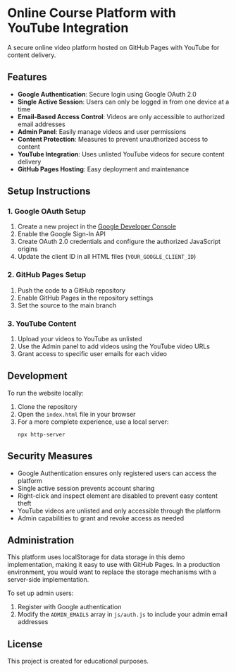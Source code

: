 # Online Course Platform with YouTube Integration

A secure online video platform hosted on GitHub Pages with YouTube for content delivery.

## Features

- **Google Authentication**: Secure login using Google OAuth 2.0
- **Single Active Session**: Users can only be logged in from one device at a time
- **Email-Based Access Control**: Videos are only accessible to authorized email addresses
- **Admin Panel**: Easily manage videos and user permissions
- **Content Protection**: Measures to prevent unauthorized access to content
- **YouTube Integration**: Uses unlisted YouTube videos for secure content delivery
- **GitHub Pages Hosting**: Easy deployment and maintenance

## Setup Instructions

### 1. Google OAuth Setup

1. Create a new project in the [Google Developer Console](https://console.developers.google.com/)
2. Enable the Google Sign-In API
3. Create OAuth 2.0 credentials and configure the authorized JavaScript origins
4. Update the client ID in all HTML files (`YOUR_GOOGLE_CLIENT_ID`)

### 2. GitHub Pages Setup

1. Push the code to a GitHub repository
2. Enable GitHub Pages in the repository settings
3. Set the source to the main branch

### 3. YouTube Content

1. Upload your videos to YouTube as unlisted
2. Use the Admin panel to add videos using the YouTube video URLs
3. Grant access to specific user emails for each video

## Development

To run the website locally:

1. Clone the repository
2. Open the `index.html` file in your browser
3. For a more complete experience, use a local server:
   ```
   npx http-server
   ```

## Security Measures

- Google Authentication ensures only registered users can access the platform
- Single active session prevents account sharing
- Right-click and inspect element are disabled to prevent easy content theft
- YouTube videos are unlisted and only accessible through the platform
- Admin capabilities to grant and revoke access as needed

## Administration

This platform uses localStorage for data storage in this demo implementation, making it easy to use with GitHub Pages. In a production environment, you would want to replace the storage mechanisms with a server-side implementation.

To set up admin users:

1. Register with Google authentication 
2. Modify the `ADMIN_EMAILS` array in `js/auth.js` to include your admin email addresses

## License

This project is created for educational purposes.